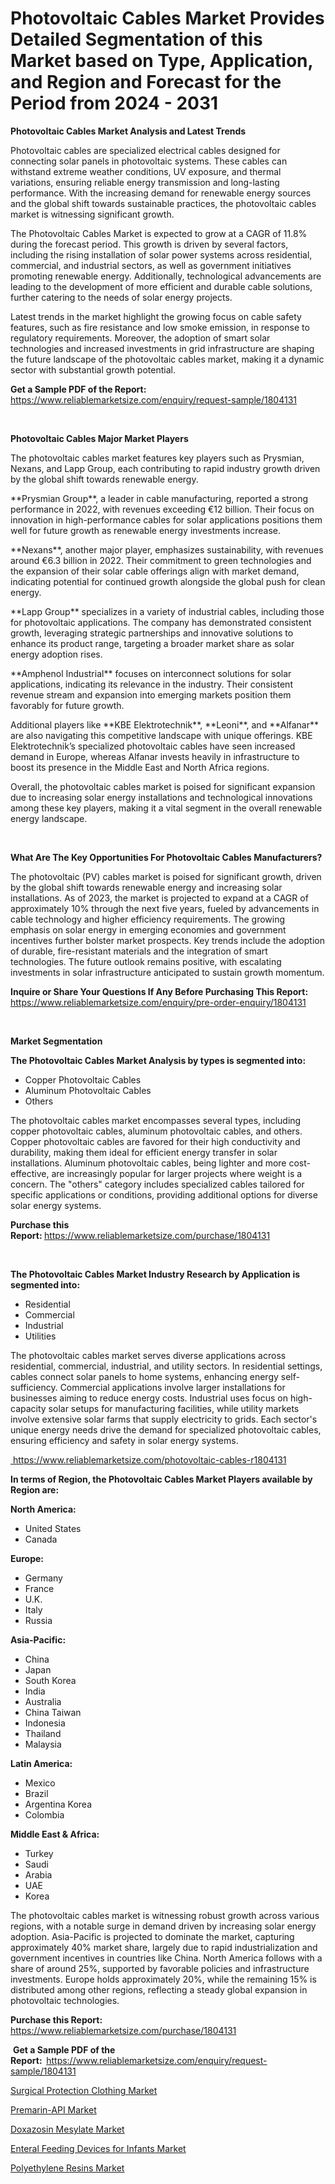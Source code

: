 <p><h1>Photovoltaic Cables Market Provides Detailed Segmentation of this Market based on Type, Application, and Region and Forecast for the Period from 2024 - 2031</h1></p><p><strong>Photovoltaic Cables Market Analysis and Latest Trends</strong></p>
<p><p>Photovoltaic cables are specialized electrical cables designed for connecting solar panels in photovoltaic systems. These cables can withstand extreme weather conditions, UV exposure, and thermal variations, ensuring reliable energy transmission and long-lasting performance. With the increasing demand for renewable energy sources and the global shift towards sustainable practices, the photovoltaic cables market is witnessing significant growth. </p><p>The Photovoltaic Cables Market is expected to grow at a CAGR of 11.8% during the forecast period. This growth is driven by several factors, including the rising installation of solar power systems across residential, commercial, and industrial sectors, as well as government initiatives promoting renewable energy. Additionally, technological advancements are leading to the development of more efficient and durable cable solutions, further catering to the needs of solar energy projects.</p><p>Latest trends in the market highlight the growing focus on cable safety features, such as fire resistance and low smoke emission, in response to regulatory requirements. Moreover, the adoption of smart solar technologies and increased investments in grid infrastructure are shaping the future landscape of the photovoltaic cables market, making it a dynamic sector with substantial growth potential.</p></p>
<p><strong>Get a Sample PDF of the Report:&nbsp;</strong> <a href="https://www.reliablemarketsize.com/enquiry/request-sample/1804131?utm_campaign=1105&utm_medium=2&utm_source=Github&utm_content=ia&utm_term=11112024&utm_id=photovoltaic-cables">https://www.reliablemarketsize.com/enquiry/request-sample/1804131</a></p>
<p>&nbsp;</p>
<p><strong>Photovoltaic Cables Major Market Players</strong></p>
<p><p>The photovoltaic cables market features key players such as Prysmian, Nexans, and Lapp Group, each contributing to rapid industry growth driven by the global shift towards renewable energy.</p><p>**Prysmian Group**, a leader in cable manufacturing, reported a strong performance in 2022, with revenues exceeding €12 billion. Their focus on innovation in high-performance cables for solar applications positions them well for future growth as renewable energy investments increase.</p><p>**Nexans**, another major player, emphasizes sustainability, with revenues around €6.3 billion in 2022. Their commitment to green technologies and the expansion of their solar cable offerings align with market demand, indicating potential for continued growth alongside the global push for clean energy.</p><p>**Lapp Group** specializes in a variety of industrial cables, including those for photovoltaic applications. The company has demonstrated consistent growth, leveraging strategic partnerships and innovative solutions to enhance its product range, targeting a broader market share as solar energy adoption rises.</p><p>**Amphenol Industrial** focuses on interconnect solutions for solar applications, indicating its relevance in the industry. Their consistent revenue stream and expansion into emerging markets position them favorably for future growth.</p><p>Additional players like **KBE Elektrotechnik**, **Leoni**, and **Alfanar** are also navigating this competitive landscape with unique offerings. KBE Elektrotechnik’s specialized photovoltaic cables have seen increased demand in Europe, whereas Alfanar invests heavily in infrastructure to boost its presence in the Middle East and North Africa regions.</p><p>Overall, the photovoltaic cables market is poised for significant expansion due to increasing solar energy installations and technological innovations among these key players, making it a vital segment in the overall renewable energy landscape.</p></p>
<p>&nbsp;</p>
<p><strong>What Are The Key Opportunities For Photovoltaic Cables Manufacturers?</strong></p>
<p><p>The photovoltaic (PV) cables market is poised for significant growth, driven by the global shift towards renewable energy and increasing solar installations. As of 2023, the market is projected to expand at a CAGR of approximately 10% through the next five years, fueled by advancements in cable technology and higher efficiency requirements. The growing emphasis on solar energy in emerging economies and government incentives further bolster market prospects. Key trends include the adoption of durable, fire-resistant materials and the integration of smart technologies. The future outlook remains positive, with escalating investments in solar infrastructure anticipated to sustain growth momentum.</p></p>
<p><strong>Inquire or Share Your Questions If Any Before Purchasing This Report:</strong> <a href="https://www.reliablemarketsize.com/enquiry/pre-order-enquiry/1804131?utm_campaign=1105&utm_medium=2&utm_source=Github&utm_content=ia&utm_term=11112024&utm_id=photovoltaic-cables">https://www.reliablemarketsize.com/enquiry/pre-order-enquiry/1804131</a></p>
<p>&nbsp;</p>
<p><strong>Market Segmentation</strong></p>
<p><strong>The Photovoltaic Cables Market Analysis by types is segmented into:</strong></p>
<p><ul><li>Copper Photovoltaic Cables</li><li>Aluminum Photovoltaic Cables</li><li>Others</li></ul></p>
<p><p>The photovoltaic cables market encompasses several types, including copper photovoltaic cables, aluminum photovoltaic cables, and others. Copper photovoltaic cables are favored for their high conductivity and durability, making them ideal for efficient energy transfer in solar installations. Aluminum photovoltaic cables, being lighter and more cost-effective, are increasingly popular for larger projects where weight is a concern. The "others" category includes specialized cables tailored for specific applications or conditions, providing additional options for diverse solar energy systems.</p></p>
<p><strong>Purchase this Report:&nbsp;</strong><a href="https://www.reliablemarketsize.com/purchase/1804131?utm_campaign=1105&utm_medium=2&utm_source=Github&utm_content=ia&utm_term=11112024&utm_id=photovoltaic-cables">https://www.reliablemarketsize.com/purchase/1804131</a></p>
<p>&nbsp;</p>
<p><strong>The Photovoltaic Cables Market Industry Research by Application is segmented into:</strong></p>
<p><ul><li>Residential</li><li>Commercial</li><li>Industrial</li><li>Utilities</li></ul></p>
<p><p>The photovoltaic cables market serves diverse applications across residential, commercial, industrial, and utility sectors. In residential settings, cables connect solar panels to home systems, enhancing energy self-sufficiency. Commercial applications involve larger installations for businesses aiming to reduce energy costs. Industrial uses focus on high-capacity solar setups for manufacturing facilities, while utility markets involve extensive solar farms that supply electricity to grids. Each sector's unique energy needs drive the demand for specialized photovoltaic cables, ensuring efficiency and safety in solar energy systems.</p></p>
<p><a href="https://www.reliablemarketsize.com/photovoltaic-cables-r1804131?utm_campaign=1105&utm_medium=2&utm_source=Github&utm_content=ia&utm_term=11112024&utm_id=photovoltaic-cables">&nbsp;https://www.reliablemarketsize.com/photovoltaic-cables-r1804131</a></p>
<p><strong>In terms of Region, the Photovoltaic Cables Market Players available by Region are:</strong></p>
<p>
    <p> <strong> North America: </strong>
        <ul>
            <li>United States</li>
            <li>Canada</li>
        </ul>
        </p> 
    <p> <strong> Europe: </strong>
        <ul>
            <li>Germany</li>
            <li>France</li>
            <li>U.K.</li>
            <li>Italy</li>
            <li>Russia</li>
        </ul>
        </p> 
    <p> <strong> Asia-Pacific: </strong>
        <ul>
            <li>China</li>
            <li>Japan</li>
            <li>South Korea</li>
            <li>India</li>
            <li>Australia</li>
            <li>China Taiwan</li>
            <li>Indonesia</li>
            <li>Thailand</li>
            <li>Malaysia</li>
        </ul>
        </p> 
    <p> <strong> Latin America: </strong>
        <ul>
            <li>Mexico</li>
            <li>Brazil</li>
            <li>Argentina Korea</li>
            <li>Colombia</li>
        </ul>
        </p> 
    <p> <strong> Middle East & Africa: </strong>
        <ul>
            <li>Turkey</li>
            <li>Saudi</li>
            <li>Arabia</li>
            <li>UAE</li>
            <li>Korea</li>
        </ul>
    </p>
    </p>
<p><p>The photovoltaic cables market is witnessing robust growth across various regions, with a notable surge in demand driven by increasing solar energy adoption. Asia-Pacific is projected to dominate the market, capturing approximately 40% market share, largely due to rapid industrialization and government incentives in countries like China. North America follows with a share of around 25%, supported by favorable policies and infrastructure investments. Europe holds approximately 20%, while the remaining 15% is distributed among other regions, reflecting a steady global expansion in photovoltaic technologies.</p></p>
<p><strong>Purchase this Report: </strong><a href="https://www.reliablemarketsize.com/purchase/1804131?utm_campaign=1105&utm_medium=2&utm_source=Github&utm_content=ia&utm_term=11112024&utm_id=photovoltaic-cables">https://www.reliablemarketsize.com/purchase/1804131</a></p>
<p>&nbsp;<strong>Get a Sample PDF of the Report:&nbsp;&nbsp;</strong><a href="https://www.reliablemarketsize.com/enquiry/request-sample/1804131?utm_campaign=1105&utm_medium=2&utm_source=Github&utm_content=ia&utm_term=11112024&utm_id=photovoltaic-cables">https://www.reliablemarketsize.com/enquiry/request-sample/1804131</a></p>
<p><strong></strong></p>
<p><p><a href="https://www.linkedin.com/pulse/exploring-surgical-protection-clothing-market-dynamics-global-ykzpf?utm_campaign=1105&utm_medium=2&utm_source=Github&utm_content=ia&utm_term=11112024&utm_id=photovoltaic-cables">Surgical Protection Clothing Market</a></p><p><a href="https://www.linkedin.com/pulse/insights-premarin-api-market-players-size-geographical-regions-7o4lf?utm_campaign=1105&utm_medium=2&utm_source=Github&utm_content=ia&utm_term=11112024&utm_id=photovoltaic-cables">Premarin-API Market</a></p><p><a href="https://github.com/caetlinivcar/Market-Research-Report-List-1/blob/main/doxazosin-mesylate-market.md?utm_campaign=1105&utm_medium=2&utm_source=Github&utm_content=ia&utm_term=11112024&utm_id=photovoltaic-cables">Doxazosin Mesylate Market</a></p><p><a href="https://www.linkedin.com/pulse/exploring-enteral-feeding-devices-infants-market-dynamics-global-br7nf?utm_campaign=1105&utm_medium=2&utm_source=Github&utm_content=ia&utm_term=11112024&utm_id=photovoltaic-cables">Enteral Feeding Devices for Infants Market</a></p><p><a href="https://github.com/judesaxav/Market-Research-Report-List-1/blob/main/polyethylene-resins-market.md?utm_campaign=1105&utm_medium=2&utm_source=Github&utm_content=ia&utm_term=11112024&utm_id=photovoltaic-cables">Polyethylene Resins Market</a></p></p>